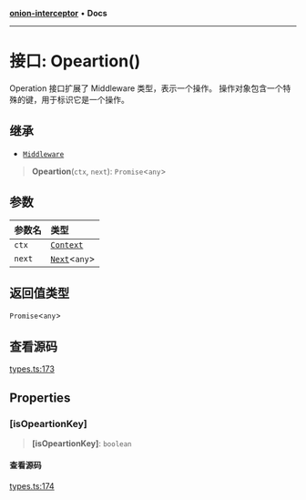 [**onion-interceptor**](../README.md) • **Docs**

***

# 接口: Opeartion()

Operation 接口扩展了 Middleware 类型，表示一个操作。
操作对象包含一个特殊的键，用于标识它是一个操作。

## 继承

- [`Middleware`](Middleware.md)

> **Opeartion**(`ctx`, `next`): `Promise`\<`any`\>

## 参数

| 参数名 | 类型 |
| :------ | :------ |
| `ctx` | [`Context`](../type-aliases/Context.md) |
| `next` | [`Next`](Next.md)\<`any`\> |

## 返回值类型

`Promise`\<`any`\>

## 查看源码

[types.ts:173](https://github.com/coverjs/onion-interceptor/blob/d236aa63ca3a9e0fbece66c5ed18f82df60eea1f/packages/core/src/types.ts#L173)

## Properties

### \[isOpeartionKey\]

> **\[isOpeartionKey\]**: `boolean`

#### 查看源码

[types.ts:174](https://github.com/coverjs/onion-interceptor/blob/d236aa63ca3a9e0fbece66c5ed18f82df60eea1f/packages/core/src/types.ts#L174)
